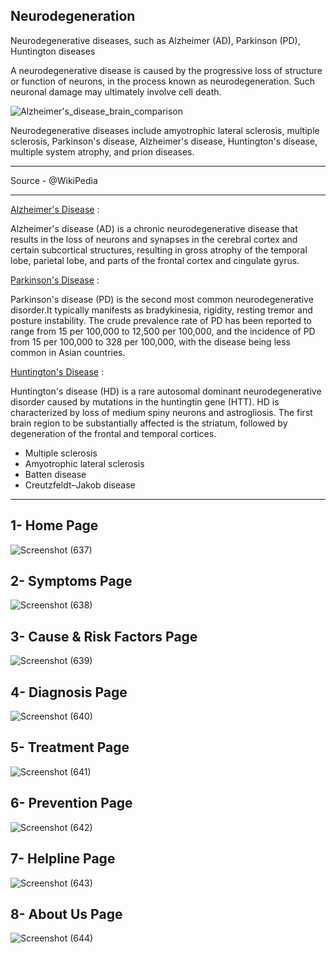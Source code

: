 ## Neurodegeneration
Neurodegenerative diseases, such as Alzheimer (AD), Parkinson (PD), Huntington diseases



A neurodegenerative disease is caused by the progressive loss of structure or function of neurons, in the process known as neurodegeneration. Such neuronal damage may ultimately involve cell death.



![Alzheimer's_disease_brain_comparison](https://github.com/saurabhkaramankar/Neurodegeneration/assets/70636541/690793e6-ce44-4d5a-911e-32ba4413206b)


Neurodegenerative diseases include amyotrophic lateral sclerosis, multiple sclerosis, Parkinson's disease, Alzheimer's disease, Huntington's disease, multiple system atrophy, and prion diseases.

***

Source - @WikiPedia

---

<ins>Alzheimer's Disease</ins> :

Alzheimer's disease (AD) is a chronic neurodegenerative disease that results in the loss of neurons and synapses in the cerebral cortex and certain subcortical structures, resulting in gross atrophy of the temporal lobe, parietal lobe, and parts of the frontal cortex and cingulate gyrus.

<ins>Parkinson's Disease</ins> :

Parkinson's disease (PD) is the second most common neurodegenerative disorder.It typically manifests as bradykinesia, rigidity, resting tremor and posture instability. The crude prevalence rate of PD has been reported to range from 15 per 100,000 to 12,500 per 100,000, and the incidence of PD from 15 per 100,000 to 328 per 100,000, with the disease being less common in Asian countries.

<ins>Huntington's Disease</ins> :

Huntington's disease (HD) is a rare autosomal dominant neurodegenerative disorder caused by mutations in the huntingtin gene (HTT). HD is characterized by loss of medium spiny neurons and astrogliosis. The first brain region to be substantially affected is the striatum, followed by degeneration of the frontal and temporal cortices.

+ Multiple sclerosis      
+ Amyotrophic lateral sclerosis      
+ Batten disease       
+ Creutzfeldt–Jakob disease

---
## 1- Home Page
![Screenshot (637)](https://github.com/saurabhkaramankar/Neurodegeneration/assets/70636541/3e6ff173-8e79-4ed1-bcf0-f2212437d995)

## 2- Symptoms Page
![Screenshot (638)](https://github.com/saurabhkaramankar/Neurodegeneration/assets/70636541/d22cf40c-81f4-4df7-93c8-0dbbdeddbd33)

## 3- Cause & Risk Factors Page
![Screenshot (639)](https://github.com/saurabhkaramankar/Neurodegeneration/assets/70636541/760aa009-83e9-43b7-9727-17375b1a8f31)

## 4- Diagnosis Page
![Screenshot (640)](https://github.com/saurabhkaramankar/Neurodegeneration/assets/70636541/5815d8ef-b253-4cc8-a445-86785a319693)

## 5- Treatment Page
![Screenshot (641)](https://github.com/saurabhkaramankar/Neurodegeneration/assets/70636541/caaa2383-9407-4390-a70b-ac0c2b550f3c)

## 6- Prevention Page
![Screenshot (642)](https://github.com/saurabhkaramankar/Neurodegeneration/assets/70636541/9d8712bc-fe28-4fc0-9aa1-97fe5151737c)

## 7- Helpline Page
![Screenshot (643)](https://github.com/saurabhkaramankar/Neurodegeneration/assets/70636541/ad90023b-2782-496e-b6cb-0eb4dff84c65)

## 8- About Us Page
![Screenshot (644)](https://github.com/saurabhkaramankar/Neurodegeneration/assets/70636541/be62fe73-abc5-41a7-a0bd-c2ab2b20bbd0)


